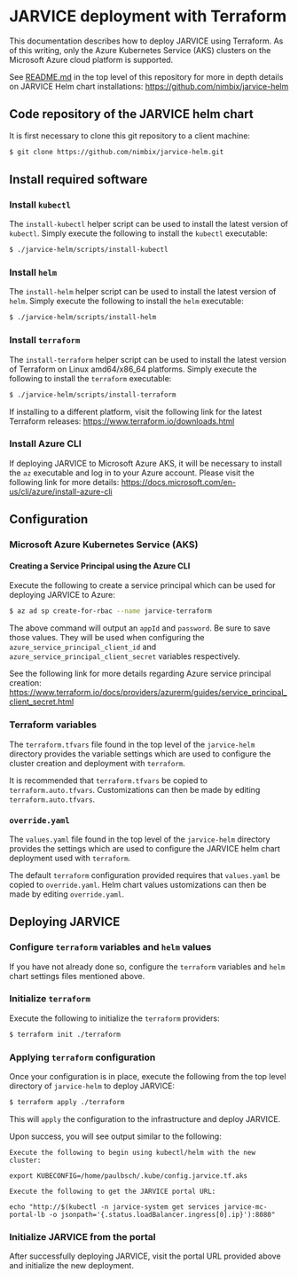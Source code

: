 # JARVICE deployment with Terraform

This documentation describes how to deploy JARVICE using Terraform.
As of this writing, only the Azure Kubernetes Service (AKS) clusters on the
Microsoft Azure cloud platform is supported.

See [README.md](README.md) in the top level of this repository for more
in depth details on JARVICE Helm chart installations:
https://github.com/nimbix/jarvice-helm

## Code repository of the JARVICE helm chart

It is first necessary to clone this git repository to a client machine:

```bash
$ git clone https://github.com/nimbix/jarvice-helm.git
```

## Install required software

### Install `kubectl`

The `install-kubectl` helper script can be used to install the latest
version of `kubectl`.
Simply execute the following to install the `kubectl` executable:
```bash
$ ./jarvice-helm/scripts/install-kubectl
```

### Install `helm`

The `install-helm` helper script can be used to install the latest
version of `helm`.
Simply execute the following to install the `helm` executable:
```bash
$ ./jarvice-helm/scripts/install-helm
```

### Install `terraform`

The `install-terraform` helper script can be used to install the latest
version of Terraform on Linux amd64/x86_64 platforms.
Simply execute the following to install the `terraform` executable:
```bash
$ ./jarvice-helm/scripts/install-terraform
```

If installing to a different platform, visit the following link for the
latest Terraform releases:
https://www.terraform.io/downloads.html

### Install Azure CLI

If deploying JARVICE to Microsoft Azure AKS, it will be necessary to install
the `az` executable and log in to your Azure account.  Please visit the
following link for more details:
https://docs.microsoft.com/en-us/cli/azure/install-azure-cli

## Configuration

### Microsoft Azure Kubernetes Service (AKS)

#### Creating a Service Principal using the Azure CLI

Execute the following to create a service principal which can be used for
deploying JARVICE to Azure:
```bash
$ az ad sp create-for-rbac --name jarvice-terraform
```

The above command will output an `appId` and `password`.  Be sure to save
those values.  They will be used when configuring the
`azure_service_principal_client_id` and
`azure_service_principal_client_secret` variables respectively.

See the following link for more details regarding Azure service principal
creation:
https://www.terraform.io/docs/providers/azurerm/guides/service_principal_client_secret.html

### Terraform variables

The `terraform.tfvars` file found in the top level of the `jarvice-helm`
directory provides the variable settings which are used to configure
the cluster creation and deployment with `terraform`.

It is recommended that `terraform.tfvars` be copied to `terraform.auto.tfvars`.
Customizations can then be made by editing `terraform.auto.tfvars`.

### `override.yaml`

The `values.yaml` file found in the top level of the `jarvice-helm`
directory provides the settings which are used to configure the JARVICE helm
chart deployment used with `terraform`.

The default `terraform` configuration provided requires that `values.yaml` be
copied to `override.yaml`.
Helm chart values ustomizations can then be made by editing `override.yaml`.

## Deploying JARVICE

### Configure `terraform` variables and `helm` values

If you have not already done so, configure the `terraform` variables and
`helm` chart settings files mentioned above.

### Initialize `terraform`

Execute the following to initialize the `terraform` providers:

```bash
$ terraform init ./terraform
```

### Applying `terraform` configuration

Once your configuration is in place, execute the following from the top level
directory of `jarvice-helm` to deploy JARVICE:

```bash
$ terraform apply ./terraform
```

This will `apply` the configuration to the infrastructure and deploy JARVICE.

Upon success, you will see output similar to the following:
```
Execute the following to begin using kubectl/helm with the new cluster:

export KUBECONFIG=/home/paulbsch/.kube/config.jarvice.tf.aks

Execute the following to get the JARVICE portal URL:

echo "http://$(kubectl -n jarvice-system get services jarvice-mc-portal-lb -o jsonpath='{.status.loadBalancer.ingress[0].ip}'):8080"
```

### Initialize JARVICE from the portal

After successfully deploying JARVICE, visit the portal URL provided above
and initialize the new deployment.

